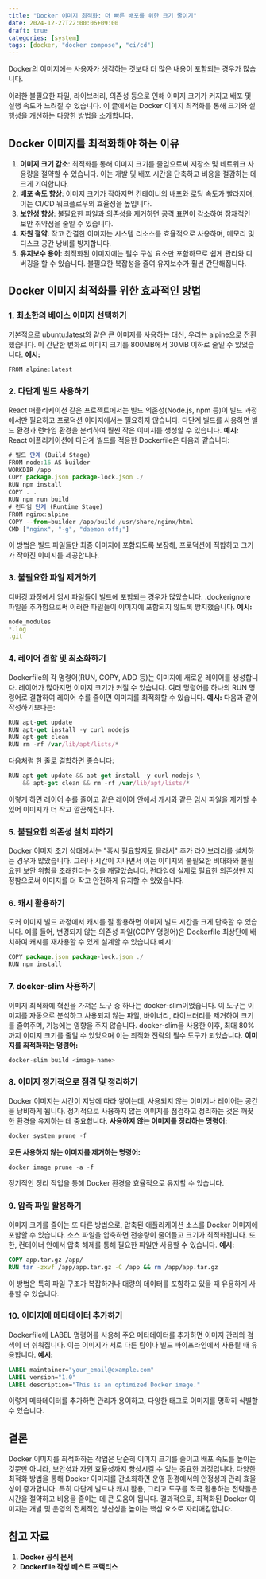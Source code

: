 ```yaml
---
title: "Docker 이미지 최적화: 더 빠른 배포를 위한 크기 줄이기"
date: 2024-12-27T22:00:06+09:00
draft: true
categories: [system]
tags: [docker, "docker compose", "ci/cd"]
---
```


Docker의 이미지에는 사용자가 생각하는 것보다 더 많은 내용이 포함되는 경우가 많습니다. 
<!--more-->
이러한 불필요한 파일, 라이브러리, 의존성 등으로 인해 이미지 크기가 커지고 배포 및 실행 속도가 느려질 수 있습니다. 이 글에서는 Docker 이미지 최적화를 통해 크기와 실행성을 개선하는 다양한 방법을 소개합니다.

## Docker 이미지를 최적화해야 하는 이유
1. **이미지 크기 감소**: 최적화를 통해 이미지 크기를 줄임으로써 저장소 및 네트워크 사용량을 절약할 수 있습니다. 이는 개발 및 배포 시간을 단축하고 비용을 절감하는 데 크게 기여합니다.
2. **배포 속도 향상**: 이미지 크기가 작아지면 컨테이너의 배포와 로딩 속도가 빨라지며, 이는 CI/CD 워크플로우의 효율성을 높입니다.
3. **보안성 향상**: 불필요한 파일과 의존성을 제거하면 공격 표면이 감소하여 잠재적인 보안 취약점을 줄일 수 있습니다.
4. **자원 절약**: 작고 간결한 이미지는 시스템 리소스를 효율적으로 사용하며, 메모리 및 디스크 공간 낭비를 방지합니다.
5. **유지보수 용이**: 최적화된 이미지에는 필수 구성 요소만 포함하므로 쉽게 관리와 디버깅을 할 수 있습니다. 불필요한 복잡성을 줄여 유지보수가 훨씬 간단해집니다.

## Docker 이미지 최적화를 위한 효과적인 방법
### 1. 최소한의 베이스 이미지 선택하기
기본적으로 ubuntu:latest와 같은 큰 이미지를 사용하는 대신, 우리는 alpine으로 전환했습니다. 이 간단한 변화로 이미지 크기를 800MB에서 30MB 이하로 줄일 수 있었습니다.
**예시:**
```javascript
FROM alpine:latest
```
### 2. 다단계 빌드 사용하기
React 애플리케이션 같은 프로젝트에서는 빌드 의존성(Node.js, npm 등)이 빌드 과정에서만 필요하고 프로덕션 이미지에서는 필요하지 않습니다. 다단계 빌드를 사용하면 빌드 환경과 런타임 환경을 분리하여 훨씬 작은 이미지를 생성할 수 있습니다.
**예시:** React 애플리케이션에 다단계 빌드를 적용한 Dockerfile은 다음과 같습니다:
```javascript
# 빌드 단계 (Build Stage)
FROM node:16 AS builder
WORKDIR /app
COPY package.json package-lock.json ./
RUN npm install
COPY . .
RUN npm run build
# 런타임 단계 (Runtime Stage)
FROM nginx:alpine
COPY --from=builder /app/build /usr/share/nginx/html
CMD ["nginx", "-g", "daemon off;"]
```
이 방법은 빌드 파일들만 최종 이미지에 포함되도록 보장해, 프로덕션에 적합하고 크기가 작아진 이미지를 제공합니다.
### 3. 불필요한 파일 제거하기
디버깅 과정에서 임시 파일들이 빌드에 포함되는 경우가 많았습니다. .dockerignore 파일을 추가함으로써 이러한 파일들이 이미지에 포함되지 않도록 방지했습니다.
**예시:**
```javascript
node_modules
*.log
.git
```
### 4. 레이어 결합 및 최소화하기
Dockerfile의 각 명령어(RUN, COPY, ADD 등)는 이미지에 새로운 레이어를 생성합니다. 레이어가 많아지면 이미지 크기가 커질 수 있습니다. 여러 명령어를 하나의 RUN 명령어로 결합하여 레이어 수를 줄이면 이미지를 최적화할 수 있습니다.
**예시:** 다음과 같이 작성하기보다는:
```javascript
RUN apt-get update
RUN apt-get install -y curl nodejs
RUN apt-get clean
RUN rm -rf /var/lib/apt/lists/*
```
다음처럼 한 줄로 결합하면 좋습니다:
```javascript
RUN apt-get update && apt-get install -y curl nodejs \
    && apt-get clean && rm -rf /var/lib/apt/lists/*
```
이렇게 하면 레이어 수를 줄이고 같은 레이어 안에서 캐시와 같은 임시 파일을 제거할 수 있어 이미지가 더 작고 깔끔해집니다.
### 5. 불필요한 의존성 설치 피하기
Docker 이미지 초기 상태에서는 "혹시 필요할지도 몰라서" 추가 라이브러리를 설치하는 경우가 많았습니다. 그러나 시간이 지나면서 이는 이미지의 불필요한 비대화와 불필요한 보안 위험을 초래한다는 것을 깨달았습니다. 런타임에 실제로 필요한 의존성만 지정함으로써 이미지를 더 작고 안전하게 유지할 수 있었습니다.
### 6. 캐시 활용하기
도커 이미지 빌드 과정에서 캐시를 잘 활용하면 이미지 빌드 시간을 크게 단축할 수 있습니다. 예를 들어, 변경되지 않는 의존성 파일(COPY 명령어)은 Dockerfile 최상단에 배치하여 캐시를 재사용할 수 있게 설계할 수 있습니다.예시:
```javascript
COPY package.json package-lock.json ./
RUN npm install
```
### 7. docker-slim 사용하기
이미지 최적화에 혁신을 가져온 도구 중 하나는 docker-slim이었습니다. 이 도구는 이미지를 자동으로 분석하고 사용되지 않는 파일, 바이너리, 라이브러리를 제거하여 크기를 줄여주며, 기능에는 영향을 주지 않습니다.
docker-slim을 사용한 이후, 최대 80%까지 이미지 크기를 줄일 수 있었으며 이는 최적화 전략의 필수 도구가 되었습니다.
**이미지를 최적화하는 명령어:**
```javascript
docker-slim build <image-name>
```
### 8. 이미지 정기적으로 점검 및 정리하기
Docker 이미지는 시간이 지남에 따라 쌓이는데, 사용되지 않는 이미지나 레이어는 공간을 낭비하게 됩니다. 정기적으로 사용하지 않는 이미지를 점검하고 정리하는 것은 깨끗한 환경을 유지하는 데 중요합니다.
**사용하지 않는 이미지를 정리하는 명령어:**
```javascript
docker system prune -f
```
**모든 사용하지 않는 이미지를 제거하는 명령어:**
```javascript
docker image prune -a -f
```
정기적인 정리 작업을 통해 Docker 환경을 효율적으로 유지할 수 있습니다.
### 9. 압축 파일 활용하기
이미지 크기를 줄이는 또 다른 방법으로, 압축된 애플리케이션 소스를 Docker 이미지에 포함할 수 있습니다. 소스 파일을 압축하면 전송량이 줄어들고 크기가 최적화됩니다. 또한, 컨테이너 안에서 압축 해제를 통해 필요한 파일만 사용할 수 있습니다.
**예시:**
```dockerfile
COPY app.tar.gz /app/
RUN tar -zxvf /app/app.tar.gz -C /app && rm /app/app.tar.gz
```
이 방법은 특히 파일 구조가 복잡하거나 대량의 데이터를 포함하고 있을 때 유용하게 사용할 수 있습니다.
### 10. 이미지에 메타데이터 추가하기
Dockerfile에 LABEL 명령어를 사용해 주요 메타데이터를 추가하면 이미지 관리와 검색이 더 쉬워집니다. 이는 이미지가 서로 다른 팀이나 빌드 파이프라인에서 사용될 때 유용합니다.
**예시:**
```dockerfile
LABEL maintainer="your_email@example.com"
LABEL version="1.0"
LABEL description="This is an optimized Docker image."
```
이렇게 메타데이터를 추가하면 관리가 용이하고, 다양한 태그로 이미지를 명확히 식별할 수 있습니다.

## 결론

Docker 이미지를 최적화하는 작업은 단순히 이미지 크기를 줄이고 배포 속도를 높이는 것뿐만 아니라, 보안성과 자원 효율성까지 향상시킬 수 있는 중요한 과정입니다. 다양한 최적화 방법을 통해 Docker 이미지를 간소화하면 운영 환경에서의 안정성과 관리 효율성이 증가합니다. 특히 다단계 빌드나 캐시 활용, 그리고 도구를 적극 활용하는 전략들은 시간을 절약하고 비용을 줄이는 데 큰 도움이 됩니다. 결과적으로, 최적화된 Docker 이미지는 개발 및 운영의 전체적인 생산성을 높이는 핵심 요소로 자리매김합니다.

## 참고 자료
1. __Docker 공식 문서__
2. __Dockerfile 작성 베스트 프랙티스__
